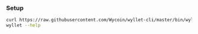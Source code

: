 ### Setup
```bash
curl https://raw.githubusercontent.com/Wycoin/wyllet-cli/master/bin/wyllet > /usr/local/bin/wyllet
wyllet --help
```
